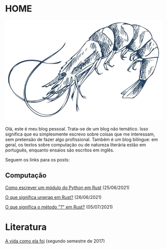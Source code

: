 # HOME

![alt text](/images/crustacea.png)

Olá, este é meu blog pessoal. Trata-se de um blog não temático. Isso significa que eu simplesmente escrevo sobre coisas que me interessam, sem pretensão de fazer algo profissional. Também é um blog bilíngue: em geral, os textos sobre computação ou de natureza literária estão em português, enquanto ensaios são escritos em inglês.

Seguem os links para os posts:

## Computação

[Como escrever um módulo do Python em Rust](https://lucascr91.github.io/low-level/rust2pythonmodule) (25/06/2021)

[O que significa unwrap em Rust?](https://lucascr91.github.io/low-level/unwrap) (26/06/2021)

[O que significa o método "?" em Rust?](https://lucascr91.github.io/low-level/questionmark) (05/07/2021)

# Literatura

[A vida como ela foi](https://lucascr91.github.io/low-level/avidacomoelafoi) (segundo semestre de 2017)

